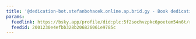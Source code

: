 ```yaml
---
title: '@dedication-bot.stefanbohacek.online.ap.brid.gy - Book dedications bot'
params:
  feedlink: https://bsky.app/profile/did:plc:5f2sochvzpkc6poetem54n6t/rss
  feedid: 2001230e4efbb328b206826061e9785c
---
```

